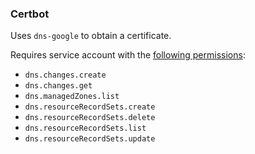 ### Certbot

Uses `dns-google` to obtain a certificate. 

Requires service account with the [following permissions](https://certbot-dns-google.readthedocs.io/en/stable/#credentials):

- `dns.changes.create`
- `dns.changes.get`
- `dns.managedZones.list`
- `dns.resourceRecordSets.create`
- `dns.resourceRecordSets.delete`
- `dns.resourceRecordSets.list`
- `dns.resourceRecordSets.update`
